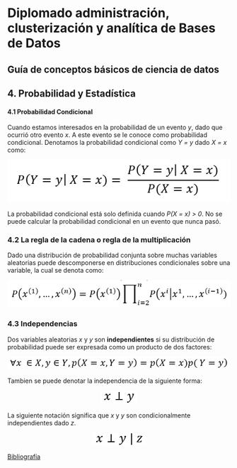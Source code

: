 # Diplomado administración, clusterización y analítica de Bases de Datos

## Guía de conceptos básicos de ciencia de datos

## 4. Probabilidad y Estadística

#### 4.1 Probabilidad Condicional

Cuando estamos interesados en la probabilidad de un evento _y_, dado que ocurrió otro evento _x_.
A este evento se le conoce como probabilidad condicional. Denotamos la probabilidad condicional
como _Y = y_ dado _X = x_ como:

<p align ="center"><img src="imagenes/Probabilidad/pc_p.png"></p>

La probabilidad condicional está solo definida cuando _P(X = x) > 0_. No se puede calcular la
probabilidad condicional en un evento que nunca pasó.

### 4.2 La regla de la cadena o regla de la multiplicación

Dado una distribución de probabilidad conjunta sobre muchas variables aleatorias puede
descomponerse en distribuciones condicionales sobre una variable, la cual se denota como:

<p align ="center"><img src="imagenes/Probabilidad/rc_p.png"></p>

### 4.3 Independencias

Dos variables aleatorias _x_ y _y_ son **independientes** si su distribución de probabilidad
puede ser expresada como un producto de dos factores:

<p align ="center"><img src="imagenes/Probabilidad/indep_p.png"></p>

Tambien se puede denotar la independencia de la siguiente forma:

<p align ="center"><img src="imagenes/Probabilidad/cop_p.png"></p>

La siguiente notación significa que _x_ y _y_ son condicionalmente independientes dado _z_.

<p align ="center"><img src="imagenes/Probabilidad/conind_p.png"></p>

[Bibliografía](bibliografia.md)